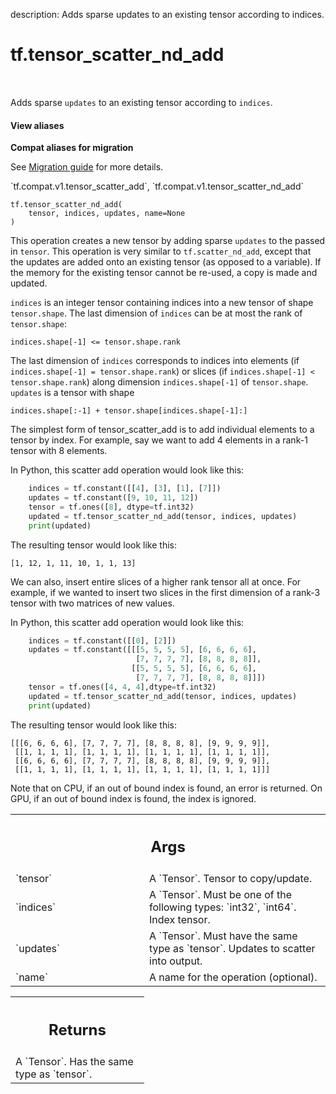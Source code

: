 description: Adds sparse updates to an existing tensor according to indices.

<div itemscope itemtype="http://developers.google.com/ReferenceObject">
<meta itemprop="name" content="tf.tensor_scatter_nd_add" />
<meta itemprop="path" content="Stable" />
</div>

# tf.tensor_scatter_nd_add

<!-- Insert buttons and diff -->

<table class="tfo-notebook-buttons tfo-api nocontent" align="left">

</table>



Adds sparse `updates` to an existing tensor according to `indices`.

<section class="expandable">
  <h4 class="showalways">View aliases</h4>
  <p>
<b>Compat aliases for migration</b>
<p>See
<a href="https://www.tensorflow.org/guide/migrate">Migration guide</a> for
more details.</p>
<p>`tf.compat.v1.tensor_scatter_add`, `tf.compat.v1.tensor_scatter_nd_add`</p>
</p>
</section>

<pre class="devsite-click-to-copy prettyprint lang-py tfo-signature-link">
<code>tf.tensor_scatter_nd_add(
    tensor, indices, updates, name=None
)
</code></pre>



<!-- Placeholder for "Used in" -->

This operation creates a new tensor by adding sparse `updates` to the passed
in `tensor`.
This operation is very similar to `tf.scatter_nd_add`, except that the updates
are added onto an existing tensor (as opposed to a variable). If the memory
for the existing tensor cannot be re-used, a copy is made and updated.

`indices` is an integer tensor containing indices into a new tensor of shape
`tensor.shape`.  The last dimension of `indices` can be at most the rank of
`tensor.shape`:

    indices.shape[-1] <= tensor.shape.rank

The last dimension of `indices` corresponds to indices into elements
(if `indices.shape[-1] = tensor.shape.rank`) or slices
(if `indices.shape[-1] < tensor.shape.rank`) along dimension
`indices.shape[-1]` of `tensor.shape`.  `updates` is a tensor with shape

    indices.shape[:-1] + tensor.shape[indices.shape[-1]:]

The simplest form of tensor_scatter_add is to add individual elements to a
tensor by index. For example, say we want to add 4 elements in a rank-1
tensor with 8 elements.

In Python, this scatter add operation would look like this:

```python
    indices = tf.constant([[4], [3], [1], [7]])
    updates = tf.constant([9, 10, 11, 12])
    tensor = tf.ones([8], dtype=tf.int32)
    updated = tf.tensor_scatter_nd_add(tensor, indices, updates)
    print(updated)
```

The resulting tensor would look like this:

    [1, 12, 1, 11, 10, 1, 1, 13]

We can also, insert entire slices of a higher rank tensor all at once. For
example, if we wanted to insert two slices in the first dimension of a
rank-3 tensor with two matrices of new values.

In Python, this scatter add operation would look like this:

```python
    indices = tf.constant([[0], [2]])
    updates = tf.constant([[[5, 5, 5, 5], [6, 6, 6, 6],
                            [7, 7, 7, 7], [8, 8, 8, 8]],
                           [[5, 5, 5, 5], [6, 6, 6, 6],
                            [7, 7, 7, 7], [8, 8, 8, 8]]])
    tensor = tf.ones([4, 4, 4],dtype=tf.int32)
    updated = tf.tensor_scatter_nd_add(tensor, indices, updates)
    print(updated)
```

The resulting tensor would look like this:

    [[[6, 6, 6, 6], [7, 7, 7, 7], [8, 8, 8, 8], [9, 9, 9, 9]],
     [[1, 1, 1, 1], [1, 1, 1, 1], [1, 1, 1, 1], [1, 1, 1, 1]],
     [[6, 6, 6, 6], [7, 7, 7, 7], [8, 8, 8, 8], [9, 9, 9, 9]],
     [[1, 1, 1, 1], [1, 1, 1, 1], [1, 1, 1, 1], [1, 1, 1, 1]]]

Note that on CPU, if an out of bound index is found, an error is returned.
On GPU, if an out of bound index is found, the index is ignored.

<!-- Tabular view -->
 <table class="responsive fixed orange">
<colgroup><col width="214px"><col></colgroup>
<tr><th colspan="2"><h2 class="add-link">Args</h2></th></tr>

<tr>
<td>
`tensor`
</td>
<td>
A `Tensor`. Tensor to copy/update.
</td>
</tr><tr>
<td>
`indices`
</td>
<td>
A `Tensor`. Must be one of the following types: `int32`, `int64`.
Index tensor.
</td>
</tr><tr>
<td>
`updates`
</td>
<td>
A `Tensor`. Must have the same type as `tensor`.
Updates to scatter into output.
</td>
</tr><tr>
<td>
`name`
</td>
<td>
A name for the operation (optional).
</td>
</tr>
</table>



<!-- Tabular view -->
 <table class="responsive fixed orange">
<colgroup><col width="214px"><col></colgroup>
<tr><th colspan="2"><h2 class="add-link">Returns</h2></th></tr>
<tr class="alt">
<td colspan="2">
A `Tensor`. Has the same type as `tensor`.
</td>
</tr>

</table>

